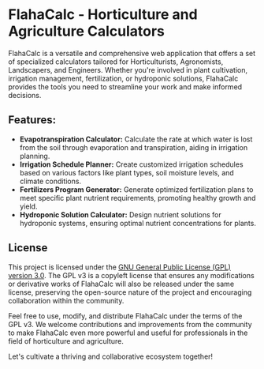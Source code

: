 <!-- @format -->

# FlahaCalc - Horticulture and Agriculture Calculators

FlahaCalc is a versatile and comprehensive web application that offers a set of specialized calculators tailored for Horticulturists, Agronomists, Landscapers, and Engineers. Whether you're involved in plant cultivation, irrigation management, fertilization, or hydroponic solutions, FlahaCalc provides the tools you need to streamline your work and make informed decisions.

## Features:

- **Evapotranspiration Calculator:** Calculate the rate at which water is lost from the soil through evaporation and transpiration, aiding in irrigation planning.
- **Irrigation Schedule Planner:** Create customized irrigation schedules based on various factors like plant types, soil moisture levels, and climate conditions.
- **Fertilizers Program Generator:** Generate optimized fertilization plans to meet specific plant nutrient requirements, promoting healthy growth and yield.
- **Hydroponic Solution Calculator:** Design nutrient solutions for hydroponic systems, ensuring optimal nutrient concentrations for plants.

## License

This project is licensed under the [GNU General Public License (GPL) version 3.0](https://www.gnu.org/licenses/gpl-3.0.en.html). The GPL v3 is a copyleft license that ensures any modifications or derivative works of FlahaCalc will also be released under the same license, preserving the open-source nature of the project and encouraging collaboration within the community.

Feel free to use, modify, and distribute FlahaCalc under the terms of the GPL v3. We welcome contributions and improvements from the community to make FlahaCalc even more powerful and useful for professionals in the field of horticulture and agriculture.

Let's cultivate a thriving and collaborative ecosystem together!
